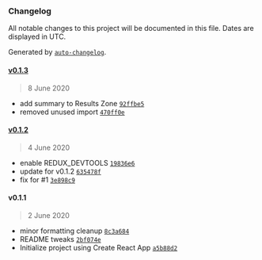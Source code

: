 ### Changelog

All notable changes to this project will be documented in this file. Dates are displayed in UTC.

Generated by [`auto-changelog`](https://github.com/CookPete/auto-changelog).

#### [v0.1.3](https://github.com/gregfenton/react-firestore-query-lab/compare/v0.1.2...v0.1.3)

> 8 June 2020

- add summary to Results Zone [`92ffbe5`](https://github.com/gregfenton/react-firestore-query-lab/commit/92ffbe5688aa4d09101d8ba69eb3397ff7aeffae)
- removed unused import [`470ff0e`](https://github.com/gregfenton/react-firestore-query-lab/commit/470ff0e963084f32e01ec671041cf94d2c615c05)

#### [v0.1.2](https://github.com/gregfenton/react-firestore-query-lab/compare/v0.1.1...v0.1.2)

> 4 June 2020

- enable REDUX_DEVTOOLS [`19836e6`](https://github.com/gregfenton/react-firestore-query-lab/commit/19836e65a5e8ec8e63af1e25f80de23365ab3cf9)
- update for v0.1.2 [`635478f`](https://github.com/gregfenton/react-firestore-query-lab/commit/635478fb24b77a7311369cc1863f4767f8787ee5)
- fix for #1 [`3e898c9`](https://github.com/gregfenton/react-firestore-query-lab/commit/3e898c900123535c34be0cfe10e3d8407fc8283a)

#### v0.1.1

> 2 June 2020

- minor formatting cleanup [`8c3a684`](https://github.com/gregfenton/react-firestore-query-lab/commit/8c3a6849aba22f6bd51ef555c25a3e4df35e7e5b)
- README tweaks [`2bf074e`](https://github.com/gregfenton/react-firestore-query-lab/commit/2bf074ef80bad96acf61900413318412c313fbbf)
- Initialize project using Create React App [`a5b88d2`](https://github.com/gregfenton/react-firestore-query-lab/commit/a5b88d2aa93a9c529ce2d9e8c2e8d3bd2691d04d)
